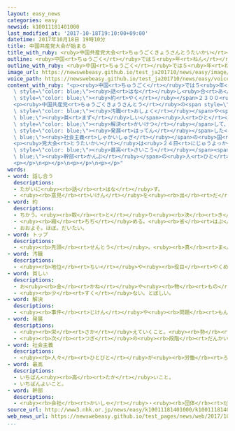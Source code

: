```yaml
---
layout: easy_news
categories: easy
newsid: k10011181401000
last_modified_at: '2017-10-18T19:10:00+09:00'
datetime: 2017年10月18日 19時10分
title: 中国共産党大会が始まる
title_with_ruby: <ruby>中国共産党大会<rt>ちゅうごくきょうさんとうたいかい</rt></ruby>が<ruby>始<rt>はじ</rt></ruby>まる
outline: <ruby>中国<rt>ちゅうごく</rt></ruby>では５<ruby>年<rt>ねん</rt></ruby>に１<ruby>度<rt>ど</rt></ruby>、<ruby>政治<rt>せいじ</rt></ruby>のしかたなどを<ruby>話<rt>はな</rt></ruby>し<ruby>合<rt>あ</rt></ruby>う<ruby>中国共産党大会<rt>ちゅうごくきょうさんとうたいかい</rt></ruby>を<ruby>開<rt>ひら</rt></ruby>いています。
outline_with_ruby: <ruby>中国<rt>ちゅうごく</rt></ruby>では５<ruby>年<rt>ねん</rt></ruby>に１<ruby>度<rt>ど</rt></ruby>、<ruby>政治<rt>せいじ</rt></ruby>のしかたなどを<ruby>話<rt>はな</rt></ruby>し<ruby>合<rt>あ</rt></ruby>う<ruby>中国共産党大会<rt>ちゅうごくきょうさんとうたいかい</rt></ruby>を<ruby>開<rt>ひら</rt></ruby>いています。
image_url: https://newswebeasy.github.io/test_ja201710/news/easy/image/2017/10/18/k10011181401000.jpg
voice_path: https://newswebeasy.github.io/test_ja201710/news/easy/voice/2017/10/18/k10011181401000.mp3
content_with_ruby: "<p><ruby>中国<rt>ちゅうごく</rt></ruby>では５<ruby>年<rt>ねん</rt></ruby>に１<ruby>度<rt>ど</rt></ruby>、<ruby>政治<rt>せいじ</rt></ruby>のしかたなどを<span\
  \ style=\"color: blue;\"><ruby>話<rt>はな</rt></ruby>し<ruby>合<rt>あ</rt></ruby>う</span><ruby>中国共産党大会<rt>ちゅうごくきょうさんとうたいかい</rt></ruby>を<ruby>開<rt>ひら</rt></ruby>いています。<ruby>北京<rt>ぺきん</rt></ruby>で１８<ruby>日<rt>にち</rt></ruby>、<span\
  \ style=\"color: blue;\"><ruby>約<rt>やく</rt></ruby></span>２３００<ruby>人<rt>にん</rt></ruby>が<ruby>出席<rt>しゅっせき</rt></ruby>して、この<ruby>党大会<rt>とうたいかい</rt></ruby>が<ruby>始<rt>はじ</rt></ruby>まりました。</p>\n\
  <p><ruby>中国共産党<rt>ちゅうごくきょうさんとう</rt></ruby>の<span style=\"color: blue;\">トップ</span>の<ruby>習<rt>しゅう</rt></ruby><ruby>近平<rt>きんぺい</rt></ruby><ruby>総書記<rt>そうしょき</rt></ruby>は、<ruby>今<rt>いま</rt></ruby>までの５<ruby>年<rt>ねん</rt></ruby>について、「<span\
  \ style=\"color: blue;\"><ruby>汚職<rt>おしょく</rt></ruby></span>や<span style=\"color:\
  \ blue;\"><ruby>貧<rt>まず</rt></ruby>しい</span><ruby>人<rt>ひと</rt></ruby>たちの<ruby>問題<rt>もんだい</rt></ruby>など、たくさんの<ruby>難<rt>むずか</rt></ruby>しい<ruby>問題<rt>もんだい</rt></ruby>を<span\
  \ style=\"color: blue;\"><ruby>解決<rt>かいけつ</rt></ruby></span>して、<ruby>政治<rt>せいじ</rt></ruby>や<ruby>社会<rt>しゃかい</rt></ruby>を<ruby>変<rt>か</rt></ruby>えてきました」と<ruby>話<rt>はな</rt></ruby>しました。そして、これから３０<ruby>年<rt>ねん</rt></ruby><ruby>頑張<rt>がんば</rt></ruby>って、<ruby>国<rt>くに</rt></ruby>ができてから１００<ruby>年<rt>ねん</rt></ruby>になるまでにもっと<span\
  \ style=\"color: blue;\"><ruby>発展<rt>はってん</rt></ruby></span>した<span style=\"color:\
  \ blue;\"><ruby>社会主義<rt>しゃかいしゅぎ</rt></ruby></span>の<ruby>国<rt>くに</rt></ruby>にすると<ruby>強<rt>つよ</rt></ruby>く<ruby>言<rt>い</rt></ruby>いました。</p>\n\
  <p><ruby>党大会<rt>とうたいかい</rt></ruby>は<ruby>２４日<rt>にじゅうよっか</rt></ruby>までで、２５<ruby>日<rt>にち</rt></ruby>に<ruby>中国共産党<rt>ちゅうごくきょうさんとう</rt></ruby>の<span\
  \ style=\"color: blue;\"><ruby>最高<rt>さいこう</rt></ruby></span><span style=\"color:\
  \ blue;\"><ruby>幹部<rt>かんぶ</rt></ruby></span>の<ruby>人<rt>ひと</rt></ruby>たちを<ruby>新<rt>あたら</rt></ruby>しく<ruby>選<rt>えら</rt></ruby>ぶ<ruby>予定<rt>よてい</rt></ruby>です。</p>\n\
  <p></p>\n<p></p>\n<p></p>\n<p></p>"
words:
- word: 話し合う
  descriptions:
  - たがいに<ruby><rb>話</rb><rt>はな</rt></ruby>す。
  - <ruby><rb>意見</rb><rt>いけん</rt></ruby>を<ruby><rb>出</rb><rt>だ</rt></ruby>し<ruby><rb>合</rb><rt>あ</rt></ruby>う。
- word: 約
  descriptions:
  - ちかう。<ruby><rb>取</rb><rt>と</rt></ruby>り<ruby><rb>決</rb><rt>き</rt></ruby>める。
  - <ruby><rb>縮</rb><rt>ちぢ</rt></ruby>める。<ruby><rb>省</rb><rt>はぶ</rt></ruby>く。<ruby><rb>簡単</rb><rt>かんたん</rt></ruby>にする。
  - おおよそ。ほぼ。だいたい。
- word: トップ
  descriptions:
  - <ruby><rb>先頭</rb><rt>せんとう</rt></ruby>。<ruby><rb>真</rb><rt>ま</rt></ruby>っ<ruby><rb>先</rb><rt>さき</rt></ruby>。<ruby><rb>一番</rb><rt>いちばん</rt></ruby>。
- word: 汚職
  descriptions:
  - <ruby><rb>地位</rb><rt>ちい</rt></ruby>や<ruby><rb>役目</rb><rt>やくめ</rt></ruby>を<ruby><rb>利用</rb><rt>りよう</rt></ruby>して、お<ruby><rb>金</rb><rt>かね</rt></ruby>や<ruby><rb>品物</rb><rt>しなもの</rt></ruby>を<ruby><rb>自分</rb><rt>じぶん</rt></ruby>のものにすること。
- word: 貧しい
  descriptions:
  - お<ruby><rb>金</rb><rt>かね</rt></ruby>や<ruby><rb>物</rb><rt>もの</rt></ruby>が<ruby><rb>少</rb><rt>すこ</rt></ruby>ししかなく、<ruby><rb>暮</rb><rt>く</rt></ruby>らしに<ruby><rb>困</rb><rt>こま</rt></ruby>る。<ruby><rb>貧乏</rb><rt>びんぼう</rt></ruby>だ。
  - <ruby><rb>少</rb><rt>すく</rt></ruby>ない。とぼしい。
- word: 解決
  descriptions:
  - <ruby><rb>事件</rb><rt>じけん</rt></ruby>や<ruby><rb>問題</rb><rt>もんだい</rt></ruby>がうまくかたづくこと。
- word: 発展
  descriptions:
  - <ruby><rb>栄</rb><rt>さか</rt></ruby>えていくこと。<ruby><rb>勢</rb><rt>いきお</rt></ruby>いが、のび<ruby><rb>広</rb><rt>ひろ</rt></ruby>がること。
  - <ruby><rb>次</rb><rt>つぎ</rt></ruby>の<ruby><rb>段階</rb><rt>だんかい</rt></ruby>に<ruby><rb>進</rb><rt>すす</rt></ruby>むこと。
- word: 社会主義
  descriptions:
  - <ruby><rb>人々</rb><rt>ひとびと</rt></ruby>が<ruby><rb>労働</rb><rt>ろうどう</rt></ruby>に<ruby><rb>応</rb><rt>おう</rt></ruby>じて<ruby><rb>利益</rb><rt>りえき</rt></ruby>が<ruby><rb>得</rb><rt>え</rt></ruby>られ、<ruby><rb>資本家</rb><rt>しほんか</rt></ruby>と<ruby><rb>労働者</rb><rt>ろうどうしゃ</rt></ruby>の<ruby><rb>対立</rb><rt>たいりつ</rt></ruby>をなくそうとする<ruby><rb>考</rb><rt>かんが</rt></ruby>え<ruby><rb>方</rb><rt>かた</rt></ruby>。
- word: 最高
  descriptions:
  - いちばん<ruby><rb>高</rb><rt>たか</rt></ruby>いこと。
  - いちばんよいこと。
- word: 幹部
  descriptions:
  - <ruby><rb>会社</rb><rt>かいしゃ</rt></ruby>・<ruby><rb>団体</rb><rt>だんたい</rt></ruby>などの<ruby><rb>中心</rb><rt>ちゅうしん</rt></ruby>になる<ruby><rb>人々</rb><rt>ひとびと</rt></ruby>。
source_url: http://www3.nhk.or.jp/news/easy/k10011181401000/k10011181401000.html
web_news_url: https://newswebeasy.github.io/test_pages/news/web/2017/10/18/中国共産党大会始まる-習氏社会主義の現代化強国築く
...
```

